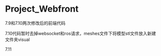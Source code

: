 # Project_Webfront

7.9和7.10两次修改后的前端代码

7.10代码暂时去掉websocket和ros请求，meshes文件下将模型stl文件放入新建文件夹visual

7.11 

